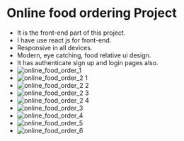 # Online food ordering Project

- It is the front-end part of this project.
- I have use react js for front-end.
- Responsive in all devices.
- Modern, eye catching, food relative ui design.
- It has authenticate sign up and login pages also.
- ![online_food_order_1](https://github.com/sjana98/food-delivery-react-frontend/assets/135092592/7ef5272f-ea07-4df2-b618-024be6a57a7a)
- ![online_food_order_2 1](https://github.com/sjana98/food-delivery-react-frontend/assets/135092592/eff87273-84aa-40c2-99a9-2f8aa2fb6e95)
- ![online_food_order_2 2](https://github.com/sjana98/food-delivery-react-frontend/assets/135092592/487f9d0a-aba3-49fe-8a18-34b123be6fd0)
- ![online_food_order_2 3](https://github.com/sjana98/food-delivery-react-frontend/assets/135092592/4685416a-cc70-482a-8953-81458ac14d5e)
- ![online_food_order_2 4](https://github.com/sjana98/food-delivery-react-frontend/assets/135092592/7960bc64-4a7c-4269-8d20-676fac470b13)
- ![online_food_order_3](https://github.com/sjana98/food-delivery-react-frontend/assets/135092592/e73f6eff-945a-43b0-b748-fb6ff985155a)
- ![online_food_order_4](https://github.com/sjana98/food-delivery-react-frontend/assets/135092592/2f24a868-524a-4808-b76b-24bf173a7332)
- ![online_food_order_5](https://github.com/sjana98/food-delivery-react-frontend/assets/135092592/597680a0-bf4a-477c-a7f8-0ee8788d31a5)
- ![online_food_order_6](https://github.com/sjana98/food-delivery-react-frontend/assets/135092592/a8ffe51c-448d-4e11-8911-928df1aaeabf)

